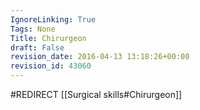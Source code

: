 ```yaml
---
IgnoreLinking: True
Tags: None
Title: Chirurgeon
draft: False
revision_date: 2016-04-13 13:18:26+00:00
revision_id: 43060
---
```


#REDIRECT [[Surgical skills#Chirurgeon]]